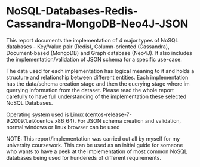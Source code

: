 # NoSQL-Databases-Redis-Cassandra-MongoDB-Neo4J-JSON
This report documents the implementation of 4 major types of NoSQL databases - Key/Value pair (Redis), Column-oriented (Cassandra), Document-based (MongoDB) and Graph database (Neo4J). It also includes the implementation/validation of JSON schema for a specific use-case.   

The data used for each implementation has logical meaning to it and holds a structure and relationship between different entities. Each implementation has the data/schema creation stage and then the querying stage where im querying information from the dataset. Please read the whole report carefully to have full understanding of the implementation these selected NoSQL Databases. 

Operating system used is Linux (centos-release-7-9.2009.1.el7.centos.x86_64). For JSON schema creation and validation, normal windows or linux browser can be used

NOTE: This report/implementation was carried out all by myself for my university coursework. This can be used as an initial guide for someone who wants to have a peek at the implementation of most common NoSQL databases being used for hundereds of different requirements. 

